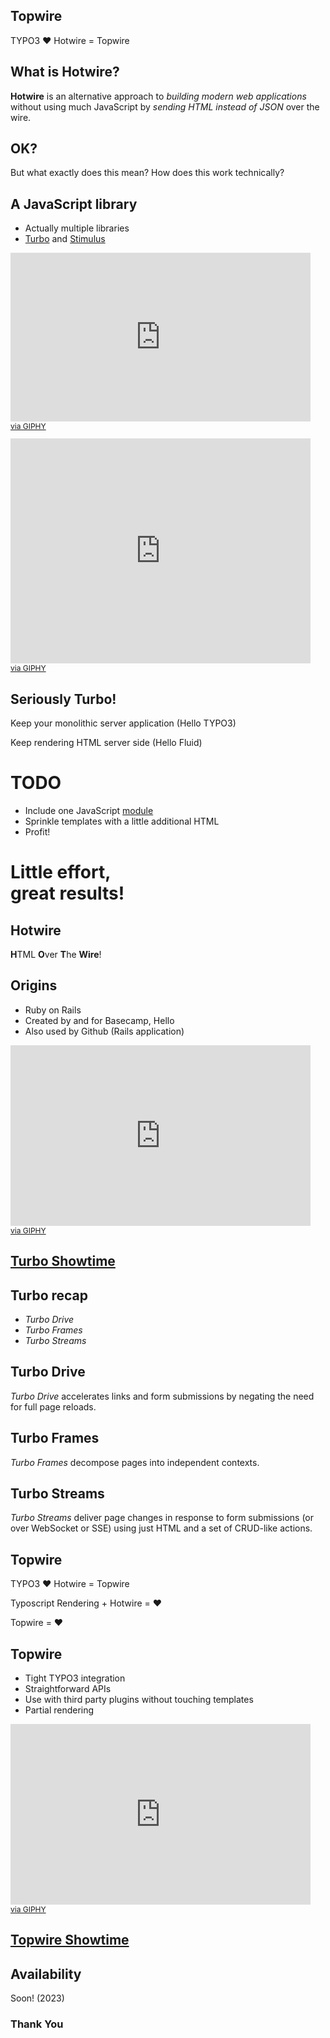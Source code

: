 ## Topwire

TYPO3 ❤️ Hotwire = Topwire



## What is Hotwire?


**Hotwire** is an alternative approach to *building modern web applications* without using much JavaScript by *sending HTML instead of JSON* over the wire.


## OK? 
But what exactly does this mean? How does this work technically?


## A JavaScript library

- Actually multiple libraries
- [Turbo](https://turbo.hotwired.dev/) and [Stimulus](https://stimulus.hotwired.dev/)


<iframe src="https://giphy.com/embed/E7iIfUlWHBmh2" width="480" height="270" frameBorder="0" class="giphy-embed" allowFullScreen></iframe><p style="font-size: 12px;margin-top: 0"><a href="https://giphy.com/gifs/reaction-E7iIfUlWHBmh2">via GIPHY</a></p>


<iframe src="https://giphy.com/embed/JkADkL9786mQBORwCS" width="480" height="360" frameBorder="0" class="giphy-embed" allowFullScreen></iframe><p style="font-size: 12px;margin-top: 0"><a href="https://giphy.com/gifs/typography-letters-hitchhiker-guide-JkADkL9786mQBORwCS">via GIPHY</a></p>


## Seriously Turbo!


Keep your monolithic server application (Hello TYPO3)


Keep rendering HTML server side (Hello Fluid)


# TODO
- Include one JavaScript [module](https://www.skypack.dev/view/@hotwired/turbo)
- Sprinkle templates with a little additional HTML
- Profit!


# Little effort,<br>great results!


## Hotwire

**H**TML **O**ver **T**he **Wire**!


## Origins

- Ruby on Rails
- Created by and for Basecamp, Hello
- Also used by Github (Rails application)


<iframe src="https://giphy.com/embed/celuaOLksXkeVSF2H2" width="480" height="289" frameBorder="0" class="giphy-embed" allowFullScreen></iframe><p style="font-size: 12px;margin-top: 0"><a href="https://giphy.com/gifs/leroypatterson-celuaOLksXkeVSF2H2">via GIPHY</a></p>



## [Turbo Showtime](demo/)


## Turbo recap

- *Turbo Drive*
- *Turbo Frames*
- *Turbo Streams*


## Turbo Drive

*Turbo Drive*  accelerates links and form submissions by negating the need for full page reloads.


## Turbo Frames

*Turbo Frames*  decompose pages into independent contexts.


## Turbo Streams

*Turbo Streams*  deliver page changes in response to form submissions (or over WebSocket or SSE) using just HTML and a set of CRUD-like actions.



## Topwire


TYPO3 ❤️ Hotwire = Topwire


Typoscript Rendering +️ Hotwire = ❤️


Topwire = ❤️


## Topwire

- Tight TYPO3 integration
- Straightforward APIs
- Use with third party plugins without touching templates
- Partial rendering


<iframe src="https://giphy.com/embed/celuaOLksXkeVSF2H2" width="480" height="289" frameBorder="0" class="giphy-embed" allowFullScreen></iframe><p style="font-size: 12px;margin-top: 0"><a href="https://giphy.com/gifs/leroypatterson-celuaOLksXkeVSF2H2">via GIPHY</a></p>



## [Topwire Showtime](https://topwire.helhum.test/typo3/module/web/layout?id=36)


## Availability

Soon! (2023)



### Thank You
